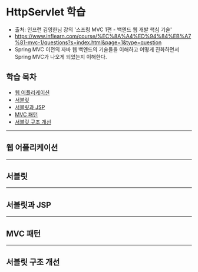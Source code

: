 # HttpServlet 학습
- 출처: 인프런 김영한님 강의 '스프링 MVC 1편 - 백엔드 웹 개발 핵심 기술' 
- https://www.inflearn.com/course/%EC%8A%A4%ED%94%84%EB%A7%81-mvc-1/questions?s=index.html&page=1&type=question
- Spring MVC 이전의 자바 웹 백엔드의 기술들을 이해하고 어떻게 진화하면서 Spring MVC가 나오게 되었는지 이해한다.

## 학습 목차

- [웹 어플리케이션](#웹-어플리케이션)
- [서블릿](#서블릿)
- [서블릿과 JSP](#서블릿과-JSP)
- [MVC 패턴](#MVC-패턴)
- [서블릿 구조 개선](#서블릿-구조-개선)
---

## 웹 어플리케이션

---
## 서블릿

---
## 서블릿과 JSP

---
## MVC 패턴


---
## 서블릿 구조 개선





